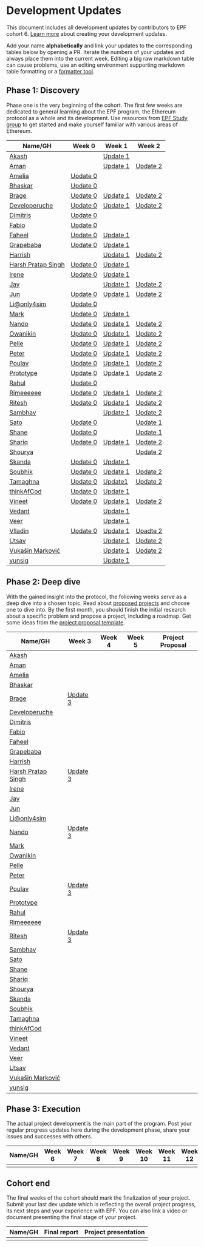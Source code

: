 # Development Updates

This document includes all development updates by contributors to EPF cohort 6. [Learn more](/program-guide/repo-guide.md#development-updates) about creating your development updates.

Add your name **alphabetically** and link your updates to the corresponding tables below by opening a PR. Iterate the numbers of your updates and always place them into the current week. Editing a big raw markdown table can cause problems, use an editing environment supporting markdown table formatting or a [formatter tool](https://github.com/nvuillam/markdown-table-formatter).

## Phase 1: Discovery

Phase one is the very beginning of the cohort. The first few weeks are dedicated to general learning about the EPF program, the Ethereum protocol as a whole and its development. Use resources from [EPF Study group](https://epf.wiki) to get started and make yourself familiar with various areas of Ethereum.

| Name/GH                                                | Week 0                                                                                  | Week 1                                                            | Week 2                                                            |
| ------------------------------------------------------ | --------------------------------------------------------------------------------------- | ----------------------------------------------------------------- | ----------------------------------------------------------------- |
| [Akash](https://github.com/h3lio5)                     |                                                                                         | [Update 1](https://hackmd.io/@CAftNtxiQqmGanB5J_lsIQ/Sy8Z6bT4ll)  |                                                                   |
| [Aman](https://github.com/0xprivateChaos)              |                                                                                         | [Update 1](https://hackmd.io/@0xprivateChaos/rJxkWfOEll)          | [Update 2](https://hackmd.io/@0xprivateChaos/ByDYfeEHel)          |
| [Amelia](https://github.com/amebru)                    | [Update 0](https://hackmd.io/@amel1a/SyjDEnRmle)                                        |                                                                   |                                                                   |
| [Bhaskar](https://github.com/bhaskar1001101)           | [Update 0](https://hackmd.io/@zyzyzynn/SyDjf90Qxe)                                      |                                                                   |                                                                   |
| [Brage](https://github.com/2xic)                       | [Update 0](https://hackmd.io/@2xic/ByG_dri7xg)                                          | [Update 1](https://hackmd.io/@2xic/BJZgS0HNxe)                    | [Update 2](https://hackmd.io/@2xic/S1Cre7-Hgx)                    |
| [Developeruche](https://github.com/developeruche)      | [Update 0](https://hackmd.io/@0xdeveloperuche/B193xeTQxx)                               | [Update 1](https://hackmd.io/@0xdeveloperuche/BkSyxy_Vxl)         | [Update 2](https://hackmd.io/@0xdeveloperuche/SJlkqwzHge)         |
| [Dimitris](https://gitlab.com/dmitsios)                | [Update 0](https://weekly-updates-2bb600.gitlab.io/jekyll/update/2025/06/14/week0.html) |                                                                   |                                                                   |
| [Fabio](https://github.com/fabioz888)                  | [Update 0](https://hackmd.io/@fzammit/Bk1HjI6mll)                                       |                                                                   |                                                                   |
| [Faheel](https://github.com/faheelsattar)              | [Update 0](https://hackmd.io/@faheelsattar/r17IeU6Qle)                                  | [Update 1](https://hackmd.io/@faheelsattar/SJRN8WLNee)            |                                                                   |
| [Grapebaba](https://github.com/GrapeBaBa)              | [Update 0](https://hackmd.io/@grapebaba/SJ8QHComgl)                                     | [Update 1](https://hackmd.io/@grapebaba/ryMtp_HNlg)               |                                                                   |
| [Harrish](https://github.com/haxry)                    |                                                                                         | [Update 1](https://hackmd.io/@_79uTN1ZSpeD8kMABzP_ng/S1OaRSF4el)  | [Update 2](https://hackmd.io/@haxry/rkoKThXHll)                   |
| [Harsh Pratap Singh](https://github.com/harsh-ps-2003) | [Update 0 ](https://hackmd.io/@harsh-ps-2003/rk4ZFSwXxx)                                | [Update 1](https://hackmd.io/@harsh-ps-2003/B1QE4NVVxg)           |                                                                   |
| [Irene](https://github.com/IreneBa26)                  | [Update 0 ](https://hackmd.io/@bfhksCOrQMuOAxlbaEd4OQ/SJoSdJiXxe)                       | [Update 1](https://hackmd.io/PZASZJbxSqKKM6Mil8rRpw)              |                                                                   |
| [Jay](https://github.com/jveer634)                     |                                                                                         | [Update 1](https://hackmd.io/@jveer6342/rkEtRL9Nxl)               | [Update 2](https://hackmd.io/@jveer6342/S17wu9JSex)               |
| [Jun](https://github.com/syjn99)                       | [Update 0](https://hackmd.io/@junsong/By7s6Dp7eg)                                       | [Update 1](https://hackmd.io/@junsong/S1gNy3INgx)                 | [Update 2](https://hackmd.io/@junsong/BJO2IBbSgg)                 |
| [Li@only4sim](https://github.com/only4sim)             | [Update 0](https://hackmd.io/@only4sim/ByQzRjTXll)                                      |                                                                   |                                                                   |
| [Mark](https://github.com/Patchoulis)                  | [Update 0](https://hackmd.io/@Lqy42nMMQMmDggfl3PS1_g/S16QKHTmge)                        | [Update 1](https://hackmd.io/@Lqy42nMMQMmDggfl3PS1_g/HJy46PwNgg)  |                                                                   |
| [Nando](https://github.com/fernantho/)                 | [Update 0 ](https://hackmd.io/@fernantho/BJKm-dTXge)                                    | [Update 1](https://hackmd.io/@fernantho/r1R1_d8Elg)               | [Update 2](https://hackmd.io/@fernantho/Hk8i0WVBxx)               |
| [Owanikin](https://github.com/owanikin)                | [Update 0 ](https://hackmd.io/@ZpBFaS-NSO-5Xkdm4jwolg/ByOCT4sQlg)                       | [Update 1 ](https://hackmd.io/@ZpBFaS-NSO-5Xkdm4jwolg/HJBz5AHEgg) | [Update 2 ](https://hackmd.io/@ZpBFaS-NSO-5Xkdm4jwolg/BJ_Wr5wSeg) |                                                     |
| [Pelle](https://github.com/pellekrab)                  | [Update 0](https://hackmd.io/@pellekrab/HJ0-RTv7eg)                                     | [Update 1](https://hackmd.io/@pellekrab/HyE_ojvVeg)               | [Update 2](https://hackmd.io/@pellekrab/B1rTJCeBgl)               |
| [Peter](https://github.com/pbkompasz)                  | [Update 0](https://hackmd.io/BX9obxqkSgSUCrmtceVLbg)                                    | [Update 1](https://hackmd.io/@g4pGxsqMRpCTeAg_XuxIxQ/Bkifce7Nxl)  | [Update 2](https://hackmd.io/@g4pGxsqMRpCTeAg_XuxIxQ/B17-4BdNel)  |
| [Poulav](https://github.com/PoulavBhowmick03)          | [Update 0](https://hackmd.io/@Odinson/ByDJiD27eg)                                       | [Update 1](https://hackmd.io/@Odinson/SySlk4HEex)                 | [Update 2](https://hackmd.io/@Odinson/Hko6laCNee)                 |
| [Prototype](https://github.com/ShiroObiJohn)           | [Update 0](https://hackmd.io/@ShiroObiJohn/H1f3o_TXgg)                                  | [Update 1](https://hackmd.io/@ShiroObiJohn/rJkIIkDNle)            | [Update 2](https://hackmd.io/@ShiroObiJohn/BJ7ElNFExl)            |
| [Rahul](https://github.com/guha-rahul)                 | [Update 0](https://hackmd.io/@0xrguha/SyATWTh7le)                                       |                                                                   |                                                                   |
| [Rimeeeeee](https://github.com/Rimeeeeee)              | [Update 0 ](https://hackmd.io/@I_wpxw-ZSHuFnbiLSMHGmA/HkleM8nXgx)                       | [Update 1](https://hackmd.io/@Rimeeeeee/S1-dtKBVgl)               | [Update 2](https://hackmd.io/@Rimeeeeee/rJ825v-Sll)               |
| [Ritesh](https://github.com/Dyslex7c)                  | [Update 0 ](https://hackmd.io/@rhinorit/BytnPHWNeg)                                     | [Update 1](https://hackmd.io/@rhinorit/S1tE6JP4le)                | [Update 2](https://hackmd.io/@rhinorit/SktVJLGBeg)                |
| [Sambhav](https://github.com/DarkLord017)              |                                                                                         | [Update 1 ](https://hackmd.io/KxffE3ZaR12XQJC8FxTUFg)             | [Update 2](https://hackmd.io/sNufxFwCRDSw6J0jtFJp5g)              |
| [Sato](https://github.com/githubgitlabuser)            | [Update 0](https://hackmd.io/@satosato/SJt-0u27ee)                                      |                                                                   |    [Update 1](https://github.com/githubgitlabuser/weekly-updates/blob/main/week-1-2.md)                                                               |
| [Shane](https://github.com/shane-moore/)               | [Update 0 ](https://hackmd.io/BcOdWcPWQUmWUQqy2MktRQ)                                   |                                                                   | [Update 1 ](https://hackmd.io/@gk32CG_5S26favMLDmI06A/Sy0TBzzNxe) |
| [Shariq](https://github.com/shariqnaiyer)              | [Update 0](https://hackmd.io/@shariq/HJiHbw3Xxe)                                        | [Update 1](https://hackmd.io/@shariq/rJ9AUmLNle)                  | [Update 2](https://hackmd.io/@shariq/HkgeDXxBeg)                  |
| [Shourya](https://github.com/18aaddy)                  |                                                                                         |                                                                   | [Update 2](https://hackmd.io/@0xAaddy/SJoxVs9Exl)                 |
| [Skanda](https://github.com/skandabhat)                | [Update 0](https://hackmd.io/@skandabhat/HJvM0bVNlg)                                    | [Update 1](https://hackmd.io/@skandabhat/r1-1Y0o4lx)              |                                                                   |
| [Soubhik](https://github.com/Soubhik-10)               | [Update 0 ](https://hackmd.io/@my3UXTQzRzm1Y7YZMnBSUQ/HkZX7B3Xgl)                       | [Update 1](https://hackmd.io/@soubhiksmp/Bka1BFB4xg)              | [Update 2](https://hackmd.io/@soubhiksmp/HkpnTP-rlg)              |
| [Tamaghna](https://github.com/RazorClient)             | [Update 0](https://hackmd.io/@HNdrz3iIRmSW2mmXRO2Nxg/r1oBywomxx)                        | [Update1](https://hackmd.io/@razorclient/r1sIWk24el)              | [Update 2](https://hackmd.io/@razorclient/ByewoqWrgx)             |
| [thinkAfCod](https://github.com/thinkAfCod)            | [Update 0](https://hackmd.io/@iMlbgmAwT3etbc92P38qlA/r1uuataQgx)                        | [Update 1](https://hackmd.io/@iMlbgmAwT3etbc92P38qlA/HkhwNOLExl)  |                                                                   |
| [Vineet](https://github.com/vineetpant)                | [Update 0](https://hackmd.io/@vineetpant/HJPoBQ3mel)                                    | [Update 1](https://hackmd.io/Ra8YBWEsQEOyghBpn64EZQ)              | [Update 2](https://hackmd.io/@vineetpant/SkwjMGZBgl)|
| [Vedant](https://github.com/vedant-asati)              |                                                                                         | [Update 1](https://hackmd.io/@vedant-asati/r1S4Am2Vlx)            |                                                                   |
| [Veer](https://github.com/VeerChaurasia)               |                                                                                         | [Update 1 ](https://hackmd.io/@Pseudoo/rJtdA3cVle)                |                                                                   |
| [Vlladin](https://github.com/vlladin)                  | [Update 0](https://hackmd.io/gkNYOKuSRVGeBfJbdNQwzw)                                    | [Update 1 ](https://hackmd.io/Ju13395ETFuZg3XtuPjNBQ)             | [Upadte 2](https://hackmd.io/ypT1BN2GTZKUVn3rH5wGTw)              |
| [Utsav](https://github.com/x-senpai-x)                 |                                                                                         | [Update 1](https://hackmd.io/@CwibKqIARdCG7pJIqwzJeg/B14tCp8Nee)  | [Update 2](https://hackmd.io/@CwibKqIARdCG7pJIqwzJeg/Bk_r4eDrgl)  |
| [Vukašin Marković](https://github.com/sntntn)          |                                                                                         | [Update 1](https://hackmd.io/@sntntn/B14kvPF4lg)                  | [Update 2](https://hackmd.io/@sntntn/HJLvH5NBge)                   |
| [yunsig](https://github.com/Ham3798)                   |                                                                                         | [Update 1](https://hackmd.io/@ham3798/HkaGfdo4xx)                 |                                                                   |


## Phase 2: Deep dive

With the gained insight into the protocol, the following weeks serve as a deep dive into a chosen topic. Read about [proposed projects](/projects/project-ideas.md) and choose one to dive into. By the first month, you should finish the initial research about a specific problem and propose a project, including a roadmap. Get some ideas from the [project proposal template](projects/project-template.md).

| Name/GH                                                | Week 3 | Week 4 | Week 5 | Project Proposal |
| ------------------------------------------------------ | ------ | ------ | ------ | ---------------- |
| [Akash](https://github.com/h3lio5)                     |        |        |        |                  |
| [Aman](https://github.com/0xprivateChaos)              |        |        |        |                  |
| [Amelia](https://github.com/amebru)                    |        |        |        |                  |
| [Bhaskar](https://github.com/bhaskar1001101)           |        |        |        |                  |
| [Brage](https://github.com/2xic)                       | [Update 3](https://hackmd.io/@2xic/ByHVramrxl)       |        |        |                  |
| [Developeruche](https://github.com/developeruche)      |        |        |        |                  |
| [Dimitris](https://gitlab.com/dmitsios)                |        |        |        |                  |
| [Fabio](https://github.com/fabioz888)                  |        |        |        |                  |
| [Faheel](https://github.com/faheelsattar)              |        |        |        |                  |
| [Grapebaba](https://github.com/GrapeBaBa)              |        |        |        |                  |
| [Harrish](https://github.com/haxry)                    |        |        |        |                  |
| [Harsh Pratap Singh](https://github.com/harsh-ps-2003) | [Update 3](https://hackmd.io/@harsh-ps-2003/SyIGMAXHgx) |        |        |                  |
| [Irene](https://github.com/IreneBa26)                  |        |        |        |                  |
| [Jay](https://github.com/jveer634)                     |        |        |        |                  |
| [Jun](https://github.com/syjn99)                       |        |        |        |                  |
| [Li@only4sim](https://github.com/only4sim)             |        |        |        |                  |
| [Nando](https://github.com/fernantho/)                 | [Update 3](https://hackmd.io/@fernantho/SkR1nQFrle) |        |        |                  |
| [Mark](https://github.com/Patchoulis)                  |        |        |        |                  |
| [Owanikin](https://github.com/owanikin)                |        |        |        |                  |
| [Pelle](https://github.com/pellekrab)                  |        |        |        |                  |
| [Peter](https://github.com/pbkompasz)                  |        |        |        |                  |
| [Poulav](https://github.com/PoulavBhowmick03)          | [Update 3](https://hackmd.io/@Odinson/SJaiTbuHxe)       |        |        |                  |
| [Prototype](https://github.com/ShiroObiJohn)           |        |        |        |                  |
| [Rahul](https://github.com/guha-rahul)                 |        |        |        |                  |
| [Rimeeeeee](https://github.com/Rimeeeeee)              |        |        |        |                  |
| [Ritesh](https://github.com/Dyslex7c)                  | [Update 3](https://hackmd.io/@rhinorit/B1sGdVFBeg)       |        |        |                  |
| [Sambhav](https://github.com/DarkLord017)              |        |        |        |                  |
| [Sato](https://github.com/githubgitlabuser)            |        |        |        |                  |
| [Shane](https://github.com/shane-moore/)               |        |        |        |                  |
| [Shariq](https://github.com/shariqnaiyer)              |        |        |        |                  |
| [Shourya](https://github.com/18aaddy)                  |        |        |        |                  |
| [Skanda](https://github.com/skandabhat)                |        |        |        |                  |
| [Soubhik](https://github.com/Soubhik-10)               |        |        |        |                  |
| [Tamaghna](https://github.com/RazorClient)             |        |        |        |                  |
| [thinkAfCod](https://github.com/thinkAfCod)            |        |        |        |                  |
| [Vineet](https://github.com/vineetpant)                |        |        |        |                  |
| [Vedant](https://github.com/vedant-asati)              |        |        |        |                  |
| [Veer](https://github.com/VeerChaurasia)               |        |        |        |                  |
| [Utsav](https://github.com/x-senpai-x)                 |        |        |        |                  |
| [Vukašin Marković](https://github.com/sntntn)          |        |        |        |                  |
| [yunsig](https://github.com/Ham3798)                   |        |        |        |                  |

## Phase 3: Execution

The actual project development is the main part of the program. Post your regular progress updates here during the development phase, share your issues and successes with others.

| Name/GH | Week 6 | Week 7 | Week 8 | Week 9 | Week 10 | Week 11 | Week 12 | Week 13 | Week 14 | Week 15 | Week 16 | Week 17 | Week 18 | Week 19 | Week 20 | Week 21 + |
| ------- | ------ | ------ | ------ | ------ | ------- | ------- | ------- | ------- | ------- | ------- | ------- | ------- | ------- | ------- | ------- | --------- |
|         |        |        |        |        |         |         |         |         |         |         |         |         |         |         |         |           |

## Cohort end

The final weeks of the cohort should mark the finalization of your project. Submit your last dev update which is reflecting the overall project progress, its next steps and your experience with EPF. You can also link a video or document presenting the final stage of your project.

| Name/GH | Final report | Project presentation |
| ------- | ------------ | -------------------- |
|         |              |                      |
